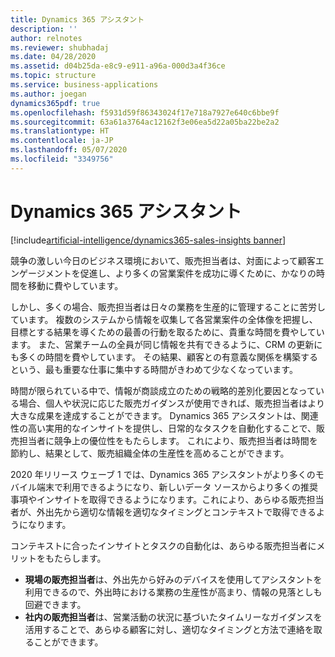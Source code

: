 ```yaml
---
title: Dynamics 365 アシスタント
description: ''
author: relnotes
ms.reviewer: shubhadaj
ms.date: 04/28/2020
ms.assetid: d04b25da-e8c9-e911-a96a-000d3a4f36ce
ms.topic: structure
ms.service: business-applications
ms.author: joegan
dynamics365pdf: true
ms.openlocfilehash: f5931d59f86343024f17e718a7927e640c6bbe9f
ms.sourcegitcommit: 63a61a3764ac12162f3e06ea5d22a05ba22be2a2
ms.translationtype: HT
ms.contentlocale: ja-JP
ms.lasthandoff: 05/07/2020
ms.locfileid: "3349756"
---
```

# <a name="dynamics-365-assistant"></a>Dynamics 365 アシスタント

[!include[artificial-intelligence/dynamics365-sales-insights banner](../includes/artificial-intelligence/dynamics365-sales-insights.md)]

<!--structure start-->
競争の激しい今日のビジネス環境において、販売担当者は、対面によって顧客エンゲージメントを促進し、より多くの営業案件を成功に導くために、かなりの時間を移動に費やしています。 

しかし、多くの場合、販売担当者は日々の業務を生産的に管理することに苦労しています。 複数のシステムから情報を収集して各営業案件の全体像を把握し、目標とする結果を導くための最善の行動を取るために、貴重な時間を費やしています。 また、営業チームの全員が同じ情報を共有できるように、CRM の更新にも多くの時間を費やしています。 その結果、顧客との有意義な関係を構築するという、最も重要な仕事に集中する時間がきわめて少なくなっています。 

時間が限られている中で、情報が商談成立のための戦略的差別化要因となっている場合、個人や状況に応じた販売ガイダンスが使用できれば、販売担当者はより大きな成果を達成することができます。 Dynamics 365 アシスタントは、関連性の高い実用的なインサイトを提供し、日常的なタスクを自動化することで、販売担当者に競争上の優位性をもたらします。 これにより、販売担当者は時間を節約し、結果として、販売組織全体の生産性を高めることができます。

2020 年リリース ウェーブ 1 では、Dynamics 365 アシスタントがより多くのモバイル端末で利用できるようになり、新しいデータ ソースからより多くの推奨事項やインサイトを取得できるようになります。これにより、あらゆる販売担当者が、外出先から適切な情報を適切なタイミングとコンテキストで取得できるようになります。

コンテキストに合ったインサイトとタスクの自動化は、あらゆる販売担当者にメリットをもたらします。

- **現場の販売担当者**は、外出先から好みのデバイスを使用してアシスタントを利用できるので、外出時における業務の生産性が高まり、情報の見落としも回避できます。 
- **社内の販売担当者**は、営業活動の状況に基づいたタイムリーなガイダンスを活用することで、あらゆる顧客に対し、適切なタイミングと方法で連絡を取ることができます。
<!--structure end-->



